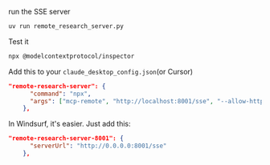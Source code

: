 run the SSE server

```bash
uv run remote_research_server.py
````

Test it

```bash
npx @modelcontextprotocol/inspector
```

Add this to your `claude_desktop_config.json`(or Cursor)

```json
"remote-research-server": {
      "command": "npx",
      "args": ["mcp-remote", "http://localhost:8001/sse", "--allow-http"]
    },
```

In Windsurf, it's easier. Just add this:

```json
"remote-research-server-8001": {
      "serverUrl": "http://0.0.0.0:8001/sse"
    },
```